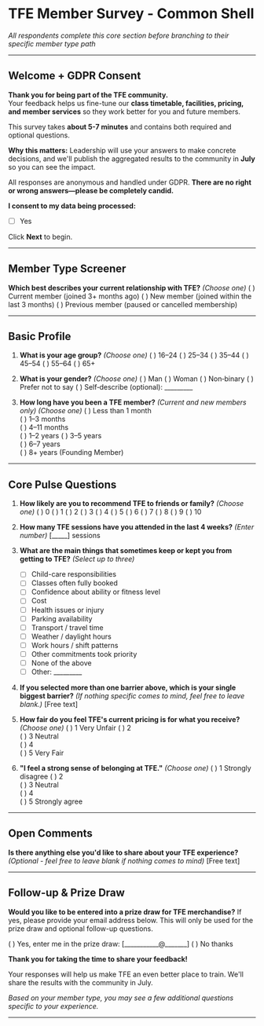 # TFE Member Survey - Common Shell

*All respondents complete this core section before branching to their specific member type path*

---

## Welcome + GDPR Consent

**Thank you for being part of the TFE community.**  
Your feedback helps us fine-tune our **class timetable, facilities, pricing, and member services** so they work better for you and future members.

This survey takes **about 5-7 minutes** and contains both required and optional questions.

**Why this matters:** Leadership will use your answers to make concrete decisions, and we'll publish the aggregated results to the community in **July** so you can see the impact.

All responses are anonymous and handled under GDPR. **There are no right or wrong answers—please be completely candid.**

**I consent to my data being processed:**
   - [ ] Yes

Click **Next** to begin.

---

## Member Type Screener

**Which best describes your current relationship with TFE?**
_(Choose one)_
   ( ) Current member (joined 3+ months ago)
   ( ) New member (joined within the last 3 months)
   ( ) Previous member (paused or cancelled membership)

---

## Basic Profile

1. **What is your age group?**
_(Choose one)_ 
   ( ) 16–24   ( ) 25–34   ( ) 35–44   ( ) 45–54   ( ) 55–64   ( ) 65+

2. **What is your gender?**
_(Choose one)_ 
   ( ) Man
   ( ) Woman
   ( ) Non‑binary
   ( ) Prefer not to say
   ( ) Self‑describe (optional): _________

3. **How long have you been a TFE member?** *(Current and new members only)*
_(Choose one)_ 
   ( ) Less than 1 month   
   ( ) 1–3 months   
   ( ) 4–11 months   
   ( ) 1–2 years
   ( ) 3–5 years   
   ( ) 6–7 years   
   ( ) 8+ years (Founding Member)

---

## Core Pulse Questions

1. **How likely are you to recommend TFE to friends or family?**
_(Choose one)_
   ( ) 0 ( ) 1 ( ) 2 ( ) 3 ( ) 4 ( ) 5 ( ) 6 ( ) 7 ( ) 8 ( ) 9 ( ) 10

2. **How many TFE sessions have you attended in the last 4 weeks?**
_(Enter number)_
   [_____] sessions

3. **What are the main things that sometimes keep or kept you from getting to TFE?**
_(Select up to three)_
   - [ ] Child-care responsibilities  
   - [ ] Classes often fully booked  
   - [ ] Confidence about ability or fitness level  
   - [ ] Cost  
   - [ ] Health issues or injury  
   - [ ] Parking availability  
   - [ ] Transport / travel time  
   - [ ] Weather / daylight hours  
   - [ ] Work hours / shift patterns  
   - [ ] Other commitments took priority  
   - [ ] None of the above  
   - [ ] Other: _________  

4. **If you selected more than one barrier above, which is your single biggest barrier?**
_(If nothing specific comes to mind, feel free to leave blank.)_
   [Free text]

5. **How fair do you feel TFE's current pricing is for what you receive?**
_(Choose one)_ 
   ( ) 1 Very Unfair
   ( ) 2   
   ( ) 3 Neutral   
   ( ) 4   
   ( ) 5 Very Fair

6. **"I feel a strong sense of belonging at TFE."**
_(Choose one)_ 
   ( ) 1 Strongly disagree
   ( ) 2   
   ( ) 3 Neutral   
   ( ) 4   
   ( ) 5 Strongly agree  

---

## Open Comments

**Is there anything else you'd like to share about your TFE experience?**
_(Optional - feel free to leave blank if nothing comes to mind)_
   [Free text]

---

## Follow-up & Prize Draw

**Would you like to be entered into a prize draw for TFE merchandise?**
If yes, please provide your email address below. This will only be used for the prize draw and optional follow-up questions.
   
   ( ) Yes, enter me in the prize draw: [___________@_______]
   ( ) No thanks

**Thank you for taking the time to share your feedback!**

Your responses will help us make TFE an even better place to train. We'll share the results with the community in July.

*Based on your member type, you may see a few additional questions specific to your experience.*

---
